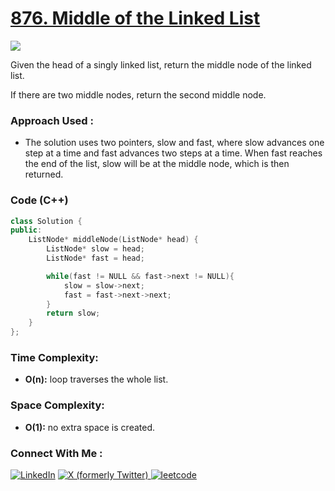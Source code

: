 # [876. Middle of the Linked List](https://leetcode.com/problems/middle-of-the-linked-list/)

![](https://badgen.net/badge/Level/Easy/green)

Given the head of a singly linked list, return the middle node of the linked list.

If there are two middle nodes, return the second middle node.

### Approach Used :

-   The solution uses two pointers, slow and fast, where slow advances one step at a time and fast advances two steps at a time. When fast reaches the end of the list, slow will be at the middle node, which is then returned.

### Code (C++)

```cpp
class Solution {
public:
    ListNode* middleNode(ListNode* head) {
        ListNode* slow = head;
        ListNode* fast = head;

        while(fast != NULL && fast->next != NULL){
            slow = slow->next;
            fast = fast->next->next;
        }
        return slow;
    }
};
```

### Time Complexity:
- **O(n):** loop traverses the whole list.

### Space Complexity:
- **O(1):** no extra space is created.


### Connect With Me : 

<a href="https://www.linkedin.com/in/shivam-ray-b4306524a/" target="_blank"><img src="https://img.shields.io/badge/LinkedIn-0077B5?style=for-the-badge&logo=linkedin&logoColor=white" alt="LinkedIn"></a>
<a href="https://x.com/rai_shivam11/" target="_blank"><img src="https://img.shields.io/badge/Twitter-1DA1F2?style=for-the-badge&logo=twitter&logoColor=white" alt="X (formerly Twitter)">
</a>
<a href="https://leetcode.com/u/shrunited0702/" target="_blank"><img src="https://img.shields.io/badge/LeetCode-000000?style=for-the-badge&logo=LeetCode&logoColor=#d16c06" alt="leetcode">
</a>